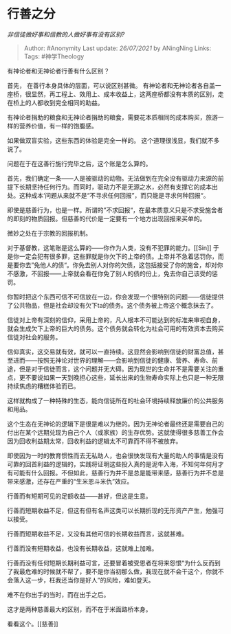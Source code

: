 # 行善之分
*非信徒做好事和信教的人做好事有没有区别?*

> Author: #Anonymity 
Last update: *26/07/2021* by ANingNing
Links:
Tags: #神学Theology 


有神论者和无神论者行善有什么区别？


首先， 在善行本身具体的层面，可以说区别甚微。 有神论者和无神论者各自盖一座桥，很显然，再工程上、效用上、成本收益上，这两座桥都没有本质的区别，走在桥上的人都收到完全相同的助益。

有神论者捐助的粮食和无神论者捐助的粮食，需要花本质相同的成本购买，旅游一样的营养价值，有一样的饱腹感。

如果做双盲实验，这些东西的体验是完全一样的。 这个道理很浅显，我们就不多说了。

问题在于在这善行施行完毕之后，这个账是怎么算的。

首先，我们确定一条——人是被驱动的动物。无法做到在完全没有驱动力来源的前提下长期坚持任何行为。而同时，驱动力不是无源之水，必然有支撑它的成本出处。这种成本‘问题从来就不是“不寻求任何回报”，而只能是寻求何种回报“。

即使是慈善行为，也是一样。所谓的”不求回报“，在最本质意义只是不求受施舍者的即刻的物质回报。但慈善的代价是一定要有一个地方出现回报来买单的。

微妙之处在于宗教的回报机制。

对于基督教，这笔账是这么算的——你作为人类，没有不犯罪的能力。[[Sin]] 于是你一定会犯有很多罪，这些罪就是你欠下的上帝的债。上帝并不急着惩罚你，而是要你去”免他人的债“。你免去别人对你的欠债，这包括接受了你的施舍，却对你不感激，不回报——上帝就会看在你免了别人的债的份上，免去你自己该受的惩罚。

你暂时把这个东西可信不可信放在一边，你会发现一个很特别的问题——信徒提供了公共物品，但是社会却没有欠下ta的债务。这个债务被上帝这个概念抹去了。

信徒对上帝有深刻的信仰，采用上帝的，凡人根本不可能达到的标准来审视自身，就会生成欠下上帝的巨大的债务。这个债务就会转化为社会可用的有效资本去购买信徒对社会的服务。

信仰真实，这交易就有效，就可以一直持续。这显然会影响到信徒的财富总值，甚至进而——按照无神论对世界的理解——会影响到信徒的健康、营养、寿命、前途，但是对于信徒而言，这个问题并无大碍。因为现世的生命并不是需要关注的重点，更不要说如果一天到晚担心这些，延长出来的生物寿命实际上也只是一种无限持续焦虑的糟糕体验而已。

这样就构成了一种特殊的生态，能向信徒所在的社会环境持续释放廉价的公共服务和用品。

这个生态在无神论的逻辑下是很是难以为继的。因为无神论者最终还是需要自己的付出在某个远期兑现为自己个人（或家族）的生存优势。这就使得很多慈善工作会因为回收利益期太常，回收利益的逻辑太不可靠而不得不被放弃。

即使因为一时的教育惯性而去无私助人，也会很快发现有大量的助人的事情是没有可靠的回首利益的逻辑的，实践将证明这些投入真的是泥牛入海，不知何年何月才有可能有什么回报。不但如此，慈善行为并不是总是能带来感，慈善行为并不总是带来感激，还存在严重的“生米恩斗米仇”效应。

行善而有短期可见的足额收益——甚好，但这是生意。

行善而短期收益不足，但这有但有名声这类可以长期折现的无形资产产生，勉强可以接受。

行善而短期收益不足，又没有其他可信的长期收益而言，这就甚难。

行善而没有短期收益，也没有长期收益，这就难上加难。

行善而没有任何短期长期利益可言，还要冒着被受恩者在将来怨恨“为什么反而到了我最危难的时候就不帮了，要不是你当初那么做，我现在就不会干这个，你就不会落入这一步，枉我还当你是好人”的风险，难如登天。

难不在你出手的当时，而在出手之后。

这才是两种慈善最大的区别，而不在于米面路桥本身。

看看这个。[[慈善]]